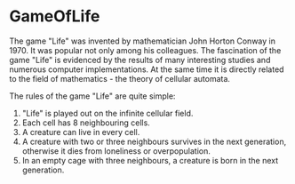 # GameOfLife

The game "Life" was invented by mathematician John Horton Conway in 1970. It was popular not only among his colleagues. The fascination of the game "Life" is evidenced by the results of many interesting studies and numerous computer implementations. At the same time it is directly related to the field of mathematics - the theory of cellular automata.  
  
The rules of the game "Life" are quite simple:  
1) "Life" is played out on the infinite cellular field.
2) Each cell has 8 neighbouring cells.
3) A creature can live in every cell.
4) A creature with two or three neighbours survives in the next generation, otherwise it dies from loneliness or overpopulation.
5) In an empty cage with three neighbours, a creature is born in the next generation.
